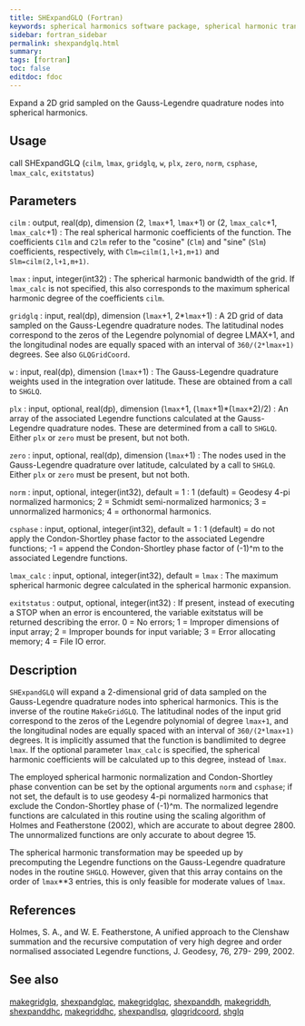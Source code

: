 ```yaml
---
title: SHExpandGLQ (Fortran)
keywords: spherical harmonics software package, spherical harmonic transform, legendre functions, multitaper spectral analysis, fortran, Python, gravity, magnetic field
sidebar: fortran_sidebar
permalink: shexpandglq.html
summary:
tags: [fortran]
toc: false
editdoc: fdoc
---
```


Expand a 2D grid sampled on the Gauss-Legendre quadrature nodes into spherical harmonics.

## Usage

call SHExpandGLQ (`cilm`, `lmax`, `gridglq`, `w`, `plx`, `zero`, `norm`, `csphase`, `lmax_calc`, `exitstatus`)

## Parameters

`cilm` : output, real(dp), dimension (2, `lmax`+1, `lmax`+1) or (2, `lmax_calc`+1, `lmax_calc`+1)
:   The real spherical harmonic coefficients of the function. The coefficients `C1lm` and `C2lm` refer to the "cosine" (`Clm`) and "sine" (`Slm`) coefficients, respectively, with `Clm=cilm(1,l+1,m+1)` and `Slm=cilm(2,l+1,m+1)`.

`lmax` : input, integer(int32)
:   The spherical harmonic bandwidth of the grid. If `lmax_calc` is not specified, this also corresponds to the maximum spherical harmonic degree of the coefficients `cilm`.

`gridglq` : input, real(dp), dimension (`lmax`+1, 2\*`lmax`+1)
:   A 2D grid of data sampled on the Gauss-Legendre quadrature nodes. The latitudinal nodes correspond to the zeros of the Legendre polynomial of degree LMAX+1, and the longitudinal nodes are equally spaced with an interval of `360/(2*lmax+1)` degrees. See also `GLQGridCoord`.

`w` : input, real(dp), dimension (`lmax`+1)
:   The Gauss-Legendre quadrature weights used in the integration over latitude. These are obtained from a call to `SHGLQ`.

`plx` : input, optional, real(dp), dimension (`lmax`+1, (`lmax`+1)\*(`lmax`+2)/2)
:   An array of the associated Legendre functions calculated at the Gauss-Legendre quadrature nodes. These are determined from a call to `SHGLQ`. Either `plx` or `zero` must be present, but not both.

`zero` : input, optional, real(dp), dimension (`lmax`+1)
:   The nodes used in the Gauss-Legendre quadrature over latitude, calculated by a call to `SHGLQ`.  Either `plx` or `zero` must be present, but not both.

`norm` : input, optional, integer(int32), default = 1
:   1 (default) = Geodesy 4-pi normalized harmonics; 2 = Schmidt semi-normalized harmonics; 3 = unnormalized harmonics; 4 = orthonormal harmonics.

`csphase` : input, optional, integer(int32), default = 1
:   1 (default) = do not apply the Condon-Shortley phase factor to the associated Legendre functions; -1 = append the Condon-Shortley phase factor of (-1)^m to the associated Legendre functions.

`lmax_calc` : input, optional, integer(int32), default = `lmax`
:   The maximum spherical harmonic degree calculated in the spherical harmonic expansion.

`exitstatus` : output, optional, integer(int32)
:   If present, instead of executing a STOP when an error is encountered, the variable exitstatus will be returned describing the error. 0 = No errors; 1 = Improper dimensions of input array; 2 = Improper bounds for input variable; 3 = Error allocating memory; 4 = File IO error.

## Description

`SHExpandGLQ` will expand a 2-dimensional grid of data sampled on the Gauss-Legendre quadrature nodes into spherical harmonics. This is the inverse of the routine `MakeGridGLQ`. The latitudinal nodes of the input grid correspond to the zeros of the Legendre polynomial of degree `lmax+1`, and the longitudinal nodes are equally spaced with an interval of `360/(2*lmax+1)` degrees. It is implicitly assumed that the function is bandlimited to degree `lmax`. If the optional parameter `lmax_calc` is specified, the spherical harmonic coefficients will be calculated up to this degree, instead of `lmax`.

The employed spherical harmonic normalization and Condon-Shortley phase convention can be set by the optional arguments `norm` and `csphase`; if not set, the default is to use geodesy 4-pi normalized harmonics that exclude the Condon-Shortley phase of (-1)^m. The normalized legendre functions are calculated in this routine using the scaling algorithm of Holmes and Featherstone (2002), which are accurate to about degree 2800. The unnormalized functions are only accurate to about degree 15. 

The spherical harmonic transformation may be speeded up by precomputing the Legendre functions on the Gauss-Legendre quadrature nodes in the routine `SHGLQ`. However, given that this array contains on the order of `lmax`**3 entries, this is only feasible for moderate values of `lmax`.

## References

Holmes, S. A., and W. E. Featherstone, A unified approach to the Clenshaw
summation and the recursive computation of very high degree and
order normalised associated Legendre functions, J. Geodesy, 76, 279-
299, 2002.

## See also

[makegridglq](makegridglq.html), [shexpandglqc](shexpandglqc.html), [makegridglqc](makegridglqc.html), [shexpanddh](shexpanddh.html), [makegriddh](makegriddh.html), [shexpanddhc](shexpanddhc.html), [makegriddhc](makegriddhc.html), [shexpandlsq](shexpandlsq.html), [glqgridcoord](glqgridcoord.html), [shglq](shglq.html)
